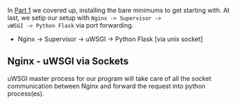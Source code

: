 

In [Part 1](http://pythonarticles.com/python_server_setup_part1.html) we covered up, installing the bare minimums to get starting
with. At last, we setip our setup with <code>Nginx -> Supervisor -> uWSGI -> Python Flask</code> via port forwarding.

- Nginx -> Supervisor -> uWSGI -> Python Flask [via unix socket]

## Nginx - uWSGI via Sockets

uWSGI master process for our program will take care of all the socket communication between Nginx and forward the
request into python process(es).


